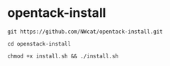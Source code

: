 # opentack-install

`git https://github.com/NWcat/opentack-install.git` 

`cd openstack-install`

`chmod +x install.sh && ./install.sh`
